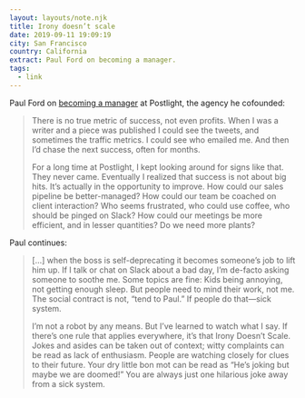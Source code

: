 ```yaml
---
layout: layouts/note.njk
title: Irony doesn’t scale
date: 2019-09-11 19:09:19
city: San Francisco
country: California
extract: Paul Ford on becoming a manager.
tags:
  - link
---
```


Paul Ford on [becoming a manager](https://postlight.com/trackchanges/irony-doesnt-scale) at Postlight, the agency he cofounded:

> There is no true metric of success, not even profits. When I was a writer and a piece was published I could see the tweets, and sometimes the traffic metrics. I could see who emailed me. And then I’d chase the next success, often for months.
>
> For a long time at Postlight, I kept looking around for signs like that. They never came. Eventually I realized that success is not about big hits. It’s actually in the opportunity to improve. How could our sales pipeline be better-managed? How could our team be coached on client interaction? Who seems frustrated, who could use coffee, who should be pinged on Slack? How could our meetings be more efficient, and in lesser quantities? Do we need more plants?

Paul continues:

> [...] when the boss is self-deprecating it becomes someone’s job to lift him up. If I talk or chat on Slack about a bad day, I’m de-facto asking someone to soothe me. Some topics are fine: Kids being annoying, not getting enough sleep. But people need to mind their work, not me. The social contract is not, “tend to Paul.” If people do that—sick system.
>
> I’m not a robot by any means. But I’ve learned to watch what I say. If there’s one rule that applies everywhere, it’s that Irony Doesn’t Scale. Jokes and asides can be taken out of context; witty complaints can be read as lack of enthusiasm. People are watching closely for clues to their future. Your dry little bon mot can be read as “He’s joking but maybe we are doomed!” You are always just one hilarious joke away from a sick system.
